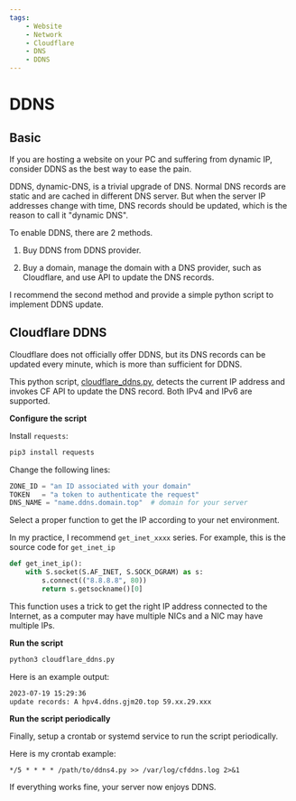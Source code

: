 ```yaml
---
tags:
    - Website
    - Network
    - Cloudflare
    - DNS
    - DDNS
---
```


# DDNS

## Basic

If you are hosting a website on your PC and suffering from dynamic IP, consider DDNS as the best way to ease the pain.

DDNS, dynamic-DNS, is a trivial upgrade of DNS. Normal DNS records are static and are cached in different DNS server. But when the server IP addresses change with time, DNS records should be updated, which is the reason to call it "dynamic DNS".

To enable DDNS, there are 2 methods.

1. Buy DDNS from DDNS provider.

2. Buy a domain, manage the domain with a DNS provider, such as Cloudflare, and use API to update the DNS records.

I recommend the second method and provide a simple python script to implement DDNS update.


## Cloudflare DDNS

Cloudflare does not officially offer DDNS, but its DNS records can be updated every minute, which is more than sufficient for DDNS. 

This python script, [cloudflare_ddns.py](https://gist.github.com/GJCav/9f5fca89ad6e5d7785ca9c7e1469a96c), detects the current IP address and invokes CF API to update the DNS record. Both IPv4 and IPv6 are supported.

**Configure the script**

Install `requests`:

``` bash
pip3 install requests
```

Change the following lines:

``` python 
ZONE_ID = "an ID associated with your domain"
TOKEN   = "a token to authenticate the request"
DNS_NAME = "name.ddns.domain.top"  # domain for your server
```

Select a proper function to get the IP according to your net environment.

In my practice, I recommend `get_inet_xxxx` series. For example, this is the source code for `get_inet_ip`

``` python 
def get_inet_ip():
    with S.socket(S.AF_INET, S.SOCK_DGRAM) as s:
        s.connect(("8.8.8.8", 80))
        return s.getsockname()[0]

```

This function uses a trick to get the right IP address connected to the Internet, as a computer may have multiple NICs and a NIC may have multiple IPs. 

**Run the script**

``` bash 
python3 cloudflare_ddns.py
```

Here is an example output:

``` txt
2023-07-19 15:29:36
update records: A hpv4.ddns.gjm20.top 59.xx.29.xxx
```

**Run the script periodically**

Finally, setup a crontab or systemd service to run the script periodically. 

Here is my crontab example:

``` cron
*/5 * * * * /path/to/ddns4.py >> /var/log/cfddns.log 2>&1
```

If everything works fine, your server now enjoys DDNS.

